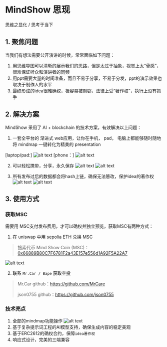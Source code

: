 <!--
 * @Author: Mr.Car
 * @Date: 2025-09-04 23:18:35
-->
# MindShow 思现
思维之显化 / 思考于当下

## 1. 聚焦问题

当我们有想法需要公开演讲的时候，常常面临如下问题：

1. 用思维导图可以清晰的展示我们的思路，但是太过于抽象，视觉上太“骨感”，很难保证听众和演讲者的同频
2. 用ppt需要大量的时间准备，而且不易于分享，不易于分发，ppt的演示效果也取决于制作人的水平
3. 最终形成的idea很难确权，极容易被剽窃，法律上受“著作权”，执行上没有抓手

## 2. 解决方案

MindShow 采用了 AI + blockchain 的技术方案，有效解决以上问题：

1. 一套全平台的 渐进式 web应用，让你在手机， pad， 电脑上都能够随时随地将 mindmap 一键转化为精美的 presentation

[laptop/pad:] ![alt text](image-1.png)
[phone：] ![alt text](image-2.png)

2. 可以轻松携带，分享，永久保存
![alt text](image-3.png)
![alt text](image-4.png)

3. 所有发布过后的数据都会将hash上链，确保无法篡改，保护idea的著作权
![alt text](image-5.png)
![alt text](image-6.png)

## 3. 使用方式

### 获取MSC
需要用 MSC支付发布费用，才可以确权并独立预览，获取MSC有两种方式：
1. 在 uniswap 中用 sepolia ETH 兑换 MSC

> 搜索代币 Mind Show Coin (MSC)：[0x66889B80C7F6781F2a43E157e556d1A92F5A22A7](https://sepolia.etherscan.io/token/0x66889B80C7F6781F2a43E157e556d1A92F5A22A7)

![alt text](image.png)

2. 联系 `Mr.Car / Bape` 获取空投

> Mr.Car github：https://github.com/MrCare
>
> json0755 github：https://github.com/json0755

### 技术亮点

1. 全部的mindmap功能操作
![alt text](image-8.png)
2. 基于复杂提示词工程的AI模型支持，确保生成内容的稳定美观
3. 基于ERC2612的确权合约，保障`idea著作权`
4. 响应式设计，完美的三端兼容